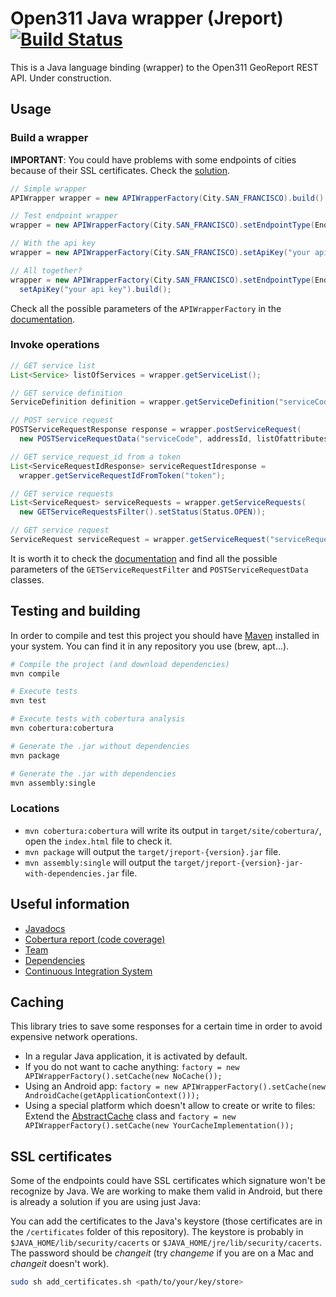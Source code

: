 # Open311 Java wrapper (Jreport) [![Build Status](https://travis-ci.org/codeforamerica/open311_java.png)](https://travis-ci.org/codeforamerica/open311_java)

This is a Java language binding (wrapper) to the Open311 GeoReport REST API. Under construction.

## Usage

### Build a wrapper
**IMPORTANT**: You could have problems with some endpoints of cities because of their SSL certificates. Check the [solution](README.md#ssl-certificates).
```java
// Simple wrapper
APIWrapper wrapper = new APIWrapperFactory(City.SAN_FRANCISCO).build();

// Test endpoint wrapper
wrapper = new APIWrapperFactory(City.SAN_FRANCISCO).setEndpointType(EndpointType.TEST).build();

// With the api key
wrapper = new APIWrapperFactory(City.SAN_FRANCISCO).setApiKey("your api key").build();

// All together?
wrapper = new APIWrapperFactory(City.SAN_FRANCISCO).setEndpointType(EndpointType.TEST).
  setApiKey("your api key").build();

```

Check all the possible parameters of the `APIWrapperFactory` in the [documentation](http://codeforamerica.github.io/open311_java/apidocs/index.html).


### Invoke operations
```java
// GET service list
List<Service> listOfServices = wrapper.getServiceList();

// GET service definition
ServiceDefinition definition = wrapper.getServiceDefinition("serviceCode");

// POST service request
POSTServiceRequestResponse response = wrapper.postServiceRequest(
  new POSTServiceRequestData("serviceCode", addressId, listOfattributes));

// GET service_request_id from a token
List<ServiceRequestIdResponse> serviceRequestIdresponse =
  wrapper.getServiceRequestIdFromToken("token");

// GET service requests
List<ServiceRequest> serviceRequests = wrapper.getServiceRequests(
  new GETServiceRequestsFilter().setStatus(Status.OPEN));

// GET service request 
ServiceRequest serviceRequest = wrapper.getServiceRequest("serviceRequestId");
```

It is worth it to check the [documentation](http://codeforamerica.github.io/open311_java/apidocs/index.html) and find all the possible parameters of the `GETServiceRequestFilter` and `POSTServiceRequestData` classes.
## Testing and building


In order to compile and test this project you should have [Maven](http://maven.apache.org/) installed in your system. You can find it in any repository you use (brew, apt...).

```bash
# Compile the project (and download dependencies)
mvn compile

# Execute tests
mvn test

# Execute tests with cobertura analysis
mvn cobertura:cobertura

# Generate the .jar without dependencies
mvn package

# Generate the .jar with dependencies
mvn assembly:single
```

### Locations

 + `mvn cobertura:cobertura` will write its output in `target/site/cobertura/`, open the `index.html` file to check it.
 + `mvn package` will output the `target/jreport-{version}.jar` file.
 + `mvn assembly:single` will output the `target/jreport-{version}-jar-with-dependencies.jar` file.
 
## Useful information

 + [Javadocs](http://codeforamerica.github.io/open311_java/apidocs/index.html)
 + [Cobertura report (code coverage)](http://codeforamerica.github.io/open311_java/cobertura/index.html)
 + [Team](http://codeforamerica.github.io/open311_java/team-list.html)
 + [Dependencies](http://codeforamerica.github.io/open311_java/dependencies.html)
 + [Continuous Integration System](https://travis-ci.org/codeforamerica/open311_java)

## Caching
This library tries to save some responses for a certain time in order to avoid expensive network operations.
 + In a regular Java application, it is activated by default.
 + If you do not want to cache anything: `factory = new APIWrapperFactory().setCache(new NoCache());`
 + Using an Android app: `factory = new APIWrapperFactory().setCache(new AndroidCache(getApplicationContext()));`
 + Using a special platform which doesn't allow to create or write to files: Extend the [AbstractCache](http://codeforamerica.github.io/open311_java/apidocs/index.html) class and `factory = new APIWrapperFactory().setCache(new YourCacheImplementation());`

## SSL certificates
Some of the endpoints could have SSL certificates which signature won't be recognize by Java. We are working to make them valid in Android, but there is already a solution if you are using just Java:

You can add the certificates to the Java's keystore (those certificates are in the `/certificates` folder of this repository). The keystore is probably in `$JAVA_HOME/lib/security/cacerts` or `$JAVA_HOME/jre/lib/security/cacerts`. The password should be *changeit* (try *changeme* if you are on a Mac and *changeit* doesn't work).

```bash
sudo sh add_certificates.sh <path/to/your/key/store>
``` 
